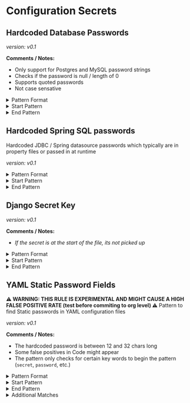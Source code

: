 <!-- WARNING: This README is generated automatically
-->
# Configuration Secrets

## Hardcoded Database Passwords



*version: v0.1*

**Comments / Notes:**

- Only support for Postgres and MySQL password strings
- Checks if the password is null / length of 0
- Supports quoted passwords
- Not case sensative


<details>
<summary>Pattern Format</summary>
<p>

```regex
[a-zA-Z0-9!$%&*+?^_`{|}~-]{1,}
```

</p>
</details>

<details>
<summary>Start Pattern</summary>
<p>

```regex
[^0-9A-Za-z](?i)(postgres|mysql|mysql_root)_password(\s+|)(=|:)(\s+|)('|"|)
```

</p>
</details><details>
<summary>End Pattern</summary>
<p>

```regex
\z|[^a-zA-Z0-9!$%&*+?^_`{}|~-]|'|"
```

</p>
</details>

## Hardcoded Spring SQL passwords


Hardcoded JDBC / Spring datasource passwords which typically are in property files or passed in at runtime

*version: v0.1*



<details>
<summary>Pattern Format</summary>
<p>

```regex
[^\r\n'"]{1,40}
```

</p>
</details>

<details>
<summary>Start Pattern</summary>
<p>

```regex
\b(spring\.datasource\.password|jdbc\.password)[ \t]{0,15}=[ \t]{0,15}['"]?
```

</p>
</details><details>
<summary>End Pattern</summary>
<p>

```regex
\z|['"\r\n]
```

</p>
</details>

## Django Secret Key



*version: v0.1*

**Comments / Notes:**

- _If the secret is at the start of the file, its not picked up_


<details>
<summary>Pattern Format</summary>
<p>

```regex
[^\r\n"']+
```

</p>
</details>

<details>
<summary>Start Pattern</summary>
<p>

```regex
\bSECRET_KEY[ \t]*=[ \t]*["']
```

</p>
</details><details>
<summary>End Pattern</summary>
<p>

```regex
['"]
```

</p>
</details>

## YAML Static Password Fields

**⚠️ WARNING: THIS RULE IS EXPERIMENTAL AND MIGHT CAUSE A HIGH FALSE POSITIVE RATE (test before commiting to org level) ⚠️**
Pattern to find Static passwords in YAML configuration files

*version: v0.1*

**Comments / Notes:**

- The hardcoded password is between 12 and 32 chars long
- Some false positives in Code might appear
- The pattern only checks for certain key words to begin the pattern (`secret`, `password`, etc.)


<details>
<summary>Pattern Format</summary>
<p>

```regex
[^\r\n'"]{12,32}
```

</p>
</details>

<details>
<summary>Start Pattern</summary>
<p>

```regex
(?:\n|\A)[ \t]{0,10}(?:secret|service_pass(wd|word|code|phrase)|pass(?:wd|word|code|phrase)?|key)[ \t]{0,30}:[ \t]{0,30}['"]?
```

</p>
</details><details>
<summary>End Pattern</summary>
<p>

```regex
['"\r\n]|\z
```

</p>
</details>
<details>
<summary>Additional Matches</summary>
<p>
Add these additional matches to the [Secret Scanning Custom Pattern](https://docs.github.com/en/enterprise-cloud@latest/code-security/secret-scanning/defining-custom-patterns-for-secret-scanning#example-of-a-custom-pattern-specified-using-additional-requirements).


- Not Match: `^keyPassphrase$`
- Not Match: `^.* = (?:None|True|False),?$`
- Not Match: `^.* = \.\.\.,?$`
- Not Match: `^(?:this\.)?[A-Za-z_]+\,$`
- Not Match: `^(?:[a-zA-Z_]+(?:\(\))?\.)*[a-zA-Z_]+\(\)$`
- Not Match: `^(?:str|int|bool)( +#.*)?$`
- Not Match: `^[ \t]+$`
- Not Match: `^\s*(?:typing\.)?(?:[Tt]uple|[Ll]ist|[Dd]ict|Callable|Iterable|Sequence|Optional|Union)\[.*$`

</p>
</details>